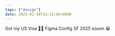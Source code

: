 ```yaml
---
tags: ["design"]
date: 2025-01-30T14:12:06+0800
---
```


Got my US Visa 🥹🥹 Figma Config SF 2025 sooon 😁

